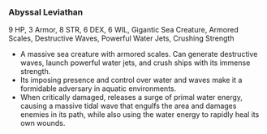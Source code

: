 ### Abyssal Leviathan
9 HP, 3 Armor, 8 STR, 6 DEX, 6 WIL, Gigantic Sea Creature, Armored Scales, Destructive Waves, Powerful Water Jets, Crushing Strength

- A massive sea creature with armored scales. Can generate destructive waves, launch powerful water jets, and crush ships with its immense strength.
- Its imposing presence and control over water and waves make it a formidable adversary in aquatic environments.
- When critically damaged, releases a surge of primal water energy, causing a massive tidal wave that engulfs the area and damages enemies in its path, while also using the water energy to rapidly heal its own wounds.

